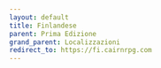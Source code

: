 ```yaml
---
layout: default
title: Finlandese
parent: Prima Edizione
grand_parent: Localizzazioni
redirect_to: https://fi.cairnrpg.com
---
```

